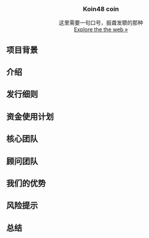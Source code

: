 <p>
  <h3 align="center">Koin48 coin</h3>
  <p align="center">
    这里需要一句口号，振聋发聩的那种
  <br />
  <a href='http://bnb48.club'>Explore the the web »</a>
  </p>
</p>

## 项目背景

## 介绍

## 发行细则

## 资金使用计划

## 核心团队

## 顾问团队

## 我们的优势

## 风险提示

## 总结
